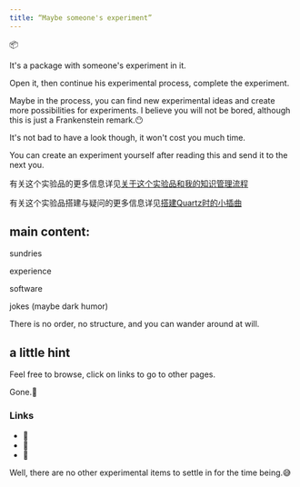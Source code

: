 ```yaml
---
title: “Maybe someone's experiment”
---
```

📦

It's a package with someone's experiment in it.

Open it, then continue his experimental process, complete the experiment.

Maybe in the process, you can find new experimental ideas and create more possibilities for experiments. I believe you will not be bored, although this is just a Frankenstein remark.😶

It's not bad to have a look though, it won't cost you much time.

You can create an experiment yourself after reading this and send it to the next you.

有关这个实验品的更多信息详见[关于这个实验品和我的知识管理流程](notes/PKM.md)

有关这个实验品搭建与疑问的更多信息详见[搭建Quartz时的小插曲](notes/Website%20building%20steps%20and%20episodes.md)

## main content:

sundries

experience

software

jokes (maybe dark humor)


There is no order, no structure, and you can wander around at will.

## a little hint

Feel free to browse, click on links to go to other pages.

Gone.🤠

### Links
- 🚧 
- 🐛 
- 👀 

Well, there are no other experimental items to settle in for the time being.😅
